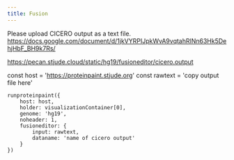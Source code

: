 ```yaml
---
title: Fusion
---
```


Please upload CICERO output as a text file. 
https://docs.google.com/document/d/1jkVYRPIJpkWvA9vqtahRlNn63Hk5DehjHbF_BH9k7Rs/

https://pecan.stjude.cloud/static/hg19/fusioneditor/cicero.output

const host = 'https://proteinpaint.stjude.org'
const rawtext = 'copy output file here'

```JS
runproteinpaint({
    host: host,
    holder: visualizationContainer[0],
    genome: 'hg19',
    noheader: 1,
    fusioneditor: {
        input: rawtext,
        dataname: 'name of cicero output'
    }
})
```